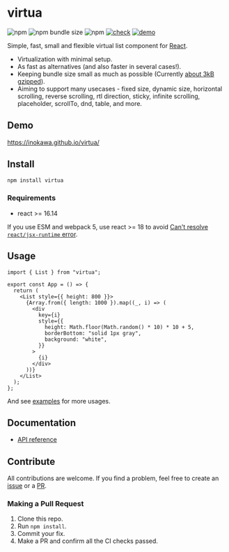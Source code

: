 # virtua

![npm](https://img.shields.io/npm/v/virtua) ![npm bundle size](https://img.shields.io/bundlephobia/minzip/virtua) ![npm](https://img.shields.io/npm/dw/virtua) [![check](https://github.com/inokawa/virtua/actions/workflows/check.yml/badge.svg)](https://github.com/inokawa/virtua/actions/workflows/check.yml) [![demo](https://github.com/inokawa/virtua/actions/workflows/demo.yml/badge.svg)](https://github.com/inokawa/virtua/actions/workflows/demo.yml)

Simple, fast, small and flexible virtual list component for [React](https://github.com/facebook/react).

- Virtualization with minimal setup.
- As fast as alternatives (and also faster in several cases!).
- Keeping bundle size small as much as possible (Currently [about 3kB gzipped](https://bundlephobia.com/package/virtua)).
- Aiming to support many usecases - fixed size, dynamic size, horizontal scrolling, reverse scrolling, rtl direction, sticky, infinite scrolling, placeholder, scrollTo, dnd, table, and more.

## Demo

https://inokawa.github.io/virtua/

## Install

```sh
npm install virtua
```

### Requirements

- react >= 16.14

If you use ESM and webpack 5, use react >= 18 to avoid [Can't resolve `react/jsx-runtime` error](https://github.com/facebook/react/issues/20235).

## Usage

```tsx
import { List } from "virtua";

export const App = () => {
  return (
    <List style={{ height: 800 }}>
      {Array.from({ length: 1000 }).map((_, i) => (
        <div
          key={i}
          style={{
            height: Math.floor(Math.random() * 10) * 10 + 5,
            borderBottom: "solid 1px gray",
            background: "white",
          }}
        >
          {i}
        </div>
      ))}
    </List>
  );
};
```

And see [examples](./stories) for more usages.

## Documentation

- [API reference](./docs/API.md)

## Contribute

All contributions are welcome.
If you find a problem, feel free to create an [issue](https://github.com/inokawa/virtua/issues) or a [PR](https://github.com/inokawa/virtua/pulls).

### Making a Pull Request

1. Clone this repo.
2. Run `npm install`.
3. Commit your fix.
4. Make a PR and confirm all the CI checks passed.
